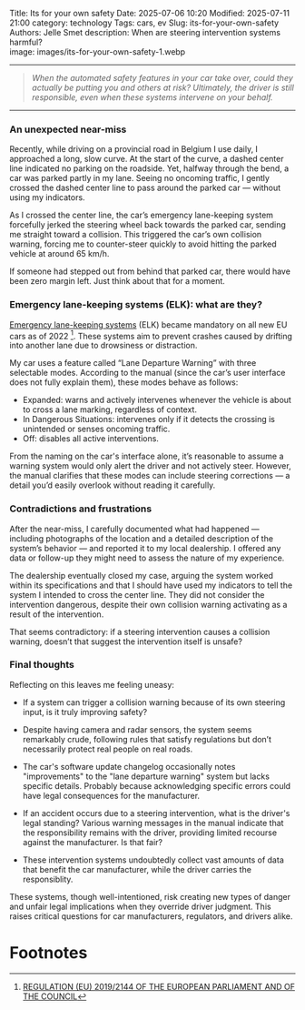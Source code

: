 Title: Its for your own safety
Date: 2025-07-06 10:20
Modified: 2025-07-11 21:00
category: technology
Tags: cars, ev
Slug: its-for-your-own-safety
Authors: Jelle Smet
description: When are steering intervention systems harmful?  
image: images/its-for-your-own-safety-1.webp

----

> *When the automated safety features in your car take over, could they
   actually be putting you and others at risk? Ultimately, the driver is
   still responsible, even when these systems intervene on your behalf.*
----

### An unexpected near-miss

Recently, while driving on a provincial road in Belgium I use daily, I
approached a long, slow curve. At the start of the curve, a dashed center
line indicated no parking on the roadside. Yet, halfway through the bend, a
car was parked partly in my lane. Seeing no oncoming traffic, I gently
crossed the dashed center line to pass around the parked car — without using
my indicators.

As I crossed the center line, the car’s emergency lane-keeping system
forcefully jerked the steering wheel back towards the parked car, sending me
straight toward a collision. This triggered the car’s own collision warning,
forcing me to counter-steer quickly to avoid hitting the parked vehicle at
around 65 km/h.

If someone had stepped out from behind that parked car, there would have been
zero margin left. Just think about that for a moment.

### Emergency lane-keeping systems (ELK): what are they?

[Emergency lane-keeping systems](https://www.bmv.de/SharedDocs/EN/Articles/StV/Roadtraffic/new-vehicle-safety-systems.html)
(ELK) became mandatory on all new EU cars as of 2022 [^1]. These systems aim
to prevent crashes caused by drifting into another lane due to drowsiness or
distraction.

My car uses a feature called “Lane Departure Warning” with three selectable
modes. According to the manual (since the car’s user interface does not fully
explain them), these modes behave as follows:

- Expanded: warns and actively intervenes whenever the vehicle is about to
  cross a lane marking, regardless of context.
- In Dangerous Situations: intervenes only if it detects the crossing is
  unintended or senses oncoming traffic.
- Off: disables all active interventions.

From the naming on the car's interface alone, it’s reasonable to assume a
warning system would only alert the driver and not actively steer. However,
the manual clarifies that these modes can include steering corrections — a
detail you’d easily overlook without reading it carefully.

### Contradictions and frustrations

After the near-miss, I carefully documented what had happened — including
photographs of the location and a detailed description of the system’s
behavior — and reported it to my local dealership. I offered any data or
follow-up they might need to assess the nature of my experience.

The dealership eventually closed my case, arguing the system worked within its
specifications and that I should have used my indicators to tell the system I
intended to cross the center line. They did not consider the intervention
dangerous, despite their own collision warning activating as a result of the
intervention.

That seems contradictory: if a steering intervention causes a collision
warning, doesn’t that suggest the intervention itself is unsafe?


### Final thoughts

Reflecting on this leaves me feeling uneasy:

- If a system can trigger a collision warning because of its own steering
  input, is it truly improving safety?

- Despite having camera and radar sensors, the system seems remarkably crude,
  following rules that satisfy regulations but don’t necessarily protect real
  people on real roads.

- The car's software update changelog occasionally notes "improvements" to
  the "lane departure warning" system but lacks specific details. Probably
  because acknowledging specific errors could have legal consequences for the
  manufacturer.

- If an accident occurs due to a steering intervention, what is the driver's
  legal standing? Various warning messages in the manual indicate that the
  responsibility remains with the driver, providing limited recourse against
  the manufacturer. Is that fair?

- These intervention systems undoubtedly collect vast amounts of data that
  benefit the car manufacturer, while the driver carries the responsiblity.

These systems, though well-intentioned, risk creating new types of danger and
unfair legal implications when they override driver judgment. This raises
critical questions for car manufacturers, regulators, and drivers alike.


# Footnotes

[^1]: [REGULATION (EU) 2019/2144 OF THE EUROPEAN PARLIAMENT AND OF THE COUNCIL](https://eur-lex.europa.eu/legal-content/EN/TXT/PDF/?uri=CELEX%3A32019R2144)
